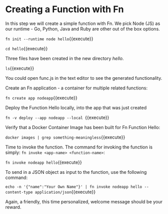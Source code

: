 # Creating a Function with Fn 

In this step we will create a simple function with Fn. We pick Node (JS) as our runtime - Go, Python, Java and Ruby are other out of the box options.

`fn init --runtime node hello`{{execute}}

`cd hello`{{execute}}

Three files have been created in the new directory *hello*.

`ls`{{execute}}

You could open func.js in the text editor to see the generated functionality.

Create an Fn application - a container for multiple related functions:  

`fn create app nodeapp`{{execute}}

Deploy the Function Hello locally, into the app that was just created

`fn -v deploy --app nodeapp --local `{{execute}}

Verify that a Docker Container Image has been built for Fn Function Hello:

`docker images | grep something-meaningless`{{execute}}

Time to invoke the function. The command for invoking the function is simply: `fn invoke <app-name> <function-name>`:

`fn invoke nodeapp hello`{{execute}}

To send in a JSON object as input to the function, use the following command:

`echo -n '{"name":"Your Own Name"}' | fn invoke nodeapp hello --content-type application/json`{{execute}}

Again, a friendly, this time personalized, welcome message should be your reward.
